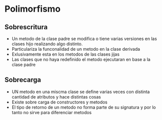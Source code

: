# Polimorfismo

## Sobrescritura

- Un metodo de la clase padre se modifica o tiene varias versiones en las clases hijo realizando algo distinto.
- Particulariza la funconalidad de un metodo en la clase derivada
- Exlusivamente esta en los metodos de las clases jijas
- Las clases que no haya redefinido el metodo ejecutaran en base a la clase padre

## Sobrecarga

- UN metodo en una miscma clase se define varias veces con distinta cantidad de atributos y hace distintas cosas
- Existe sobre carga de constructores y metodos
- El tipo de retorno de un metodo no forma parte de su signatura y por lo tanto no sirve para diferenciar metodos

